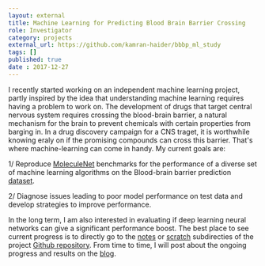 ```yaml
---
layout: external
title: Machine Learning for Predicting Blood Brain Barrier Crossing
role: Investigator
category: projects
external_url: https://github.com/kamran-haider/bbbp_ml_study
tags: []
published: true
date : 2017-12-27
---
```


I recently started working on an independent machine learning project, partly inspired by the idea
that understanding machine learning requires having a problem to work on. The development of drugs that target central 
nervous system requires crossing the blood-brain barrier, a natural mechanism for the brain to prevent
chemicals with certain properties from barging in. In a drug discovery campaign for a CNS traget, it is worthwhile knowing 
eraly on if the promising compounds can cross this barrier. 
That's where machine-learning can come in handy. My current goals are:

1/ Reproduce [MoleculeNet](http://http://moleculenet.ai/) benchmarks for the performance of a diverse set of machine learning algorithms on the 
Blood-brain barrier prediction [dataset](http://pubs.acs.org/doi/abs/10.1021/ci300124c).

2/ Diagnose issues leading to poor model performance on test data and develop strategies to improve performance.

In the long term, I am also interested in evaluating if deep learning neural networks can give a significant performance boost. 
The best place to see current progress is to directly go to the [notes](https://github.com/kamran-haider/bbbp_ml_study/tree/master/notes) 
or [scratch](https://github.com/kamran-haider/bbbp_ml_study/tree/master/scratch) subdirecties of the project 
[Github repository](https://github.com/kamran-haider/bbbp_ml_study). From time to time, I will post about the ongoing 
progress and results on the [blog](/home). 